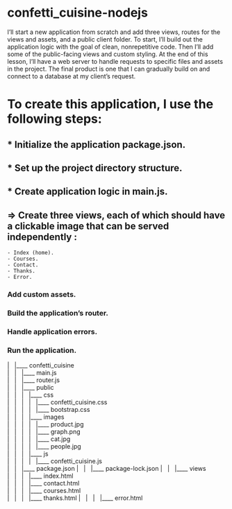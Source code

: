 # confetti_cuisine-nodejs

I’ll start a new application from scratch and add three views, routes for the views and assets, and a public client folder. To start, I’ll build out the application logic with the goal of clean, nonrepetitive code. Then I’ll add some of the public-facing views and custom styling. At the end of this lesson, I’ll have a web server to handle requests to specific files and assets in the project. The final product is one that I can gradually build on and connect to a database at my client’s request.

# To create this application, I use the following steps:
## * Initialize the application package.json.
## * Set up the project directory structure.
## * Create application logic in main.js.

## => Create three views, each of which should have a clickable image that can be served independently :
    - Index (home).
    - Courses.
    - Contact.
    - Thanks.
    - Error.
### Add custom assets.
### Build the application’s router.
### Handle application errors.
### Run the application.

| &nbsp; |____ confetti_cuisine  
| &nbsp; | &nbsp; |____ main.js  
| &nbsp; | &nbsp; |____ router.js  
| &nbsp; | &nbsp; |____ public  
| &nbsp; | &nbsp; | &nbsp; |____ css  
| &nbsp; | &nbsp; | &nbsp; | &nbsp; |____ confetti_cuisine.css  
| &nbsp; | &nbsp; | &nbsp; | &nbsp; |____ bootstrap.css  
| &nbsp; | &nbsp; | &nbsp; |____ images  
| &nbsp; | &nbsp; | &nbsp; | &nbsp; |____ product.jpg  
| &nbsp; | &nbsp; | &nbsp; | &nbsp; |____ graph.png  
| &nbsp; | &nbsp; | &nbsp; | &nbsp; |____ cat.jpg  
| &nbsp; | &nbsp; | &nbsp; | &nbsp; |____ people.jpg  
| &nbsp; | &nbsp; | &nbsp; |____ js  
| &nbsp; | &nbsp; | &nbsp; | &nbsp; |____ confetti_cuisine.js  
| &nbsp; | &nbsp; |____ package.json
| &nbsp; | &nbsp; |____ package-lock.json
| &nbsp; | &nbsp; |____ views  
| &nbsp; | &nbsp; | &nbsp; |____ index.html  
| &nbsp; | &nbsp; | &nbsp; |____ contact.html  
| &nbsp; | &nbsp; | &nbsp; |____ courses.html  
| &nbsp; | &nbsp; | &nbsp; |____ thanks.html
| &nbsp; | &nbsp; | &nbsp; |____ error.html
